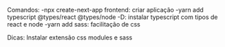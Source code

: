 Comandos:
-npx create-next-app frontend: criar aplicação
-yarn add typescript @types/react @types/node -D: instalar typescript com tipos de react e node
-yarn add sass: facilitação de css

Dicas:
Instalar extensão css modules e sass